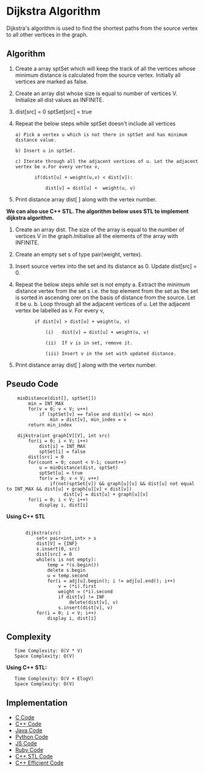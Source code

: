 # Dijkstra Algorithm

Dijkstra's algorithm is used to find the shortest paths from the source vertex to all other vertices in the graph. 

## Algorithm

1) Create a array sptSet which will keep the track of all the vertices whose minimum distance is calculated from the source vertex. Initially all vertices are marked as false.

2) Create an array dist whose size is equal to number of vertices V. Initialize all dist values as INFINITE.

3) dist[src] = 0
   sptSet[src] = true

4) Repeat the below steps while sptSet doesn't include all vertices

       a) Pick a vertex u which is not there in sptSet and has minimum distance value.
       
       b) Insert u in sptSet.
       
       c) Iterate through all the adjacent vertices of u. Let the adjacent vertex be v.For every vertex v,
       
              if(dist[u] + weight(u,v) < dist[v]):
              
                  dist[v] = dist[u] +  weight(u, v)

5) Print distance array dist[ ] along with the vertex number.

**We can also use C++ STL. The algorithm below uses STL to implement dijkstra algorithm.**

1. Create an array dist. The size of the array is equal to the number of vertices V in the graph.Initialise all the elements of the array with INFINITE.
 
2. Create an empty set s of type pair(weight, vertex).

3. Insert source vertex into the set and its distance as 0.
   Update dist[src] = 0.

4. Repeat the below steps while set is not empty
       a. Extract the minimum distance vertex from the set s i.e. the top element from the set as the set is sorted in ascendng orer on the basis of distance from the source. Let it be u.
       b. Loop through all the adjacent vertices of u. Let the adjacent vertex be labelled as v. For every v, 
       
              if dist[v] > dist[u] + weight(u, v) 
              
                  (i)   dist[v] = dist[u] + weight(u, v)
                  
                  (ii)  If v is in set, remove it.
                  
                  (iii) Insert v in the set with updated distance.

5.  Print distance array dist[ ] along with the vertex number.

## Pseudo Code

```
    minDistance(dist[], sptSet[])
        min = INT_MAX
        for(v = 0; v < V; v++)
            if (sptSet[v] == false and dist[v] <= min) 
                min = dist[v], min_index = v
        return min_index

    dijkstra(int graph[V][V], int src)
        for(i = 0; i < V; i++)
            dist[i] = INT_MAX
            sptSet[i] = false
        dist[src] = 0
        for(count = 0; count < V-1; count++)
            u = minDistance(dist, sptSet)
            sptSet[u] = true
            for(v = 0; v < V; v++)
                if(not(sptSet[v]) && graph[u][v] && dist[u] not equal to INT_MAX && dist[u] + graph[u][v] < dist[v]) 
                     dist[v] = dist[u] + graph[u][v]
        for(i = 0; i < V; i++)
            display i, dist[i]
```

**Using C++ STL**

```  
        
       dijkstra(src)
           set< pair<int,int> > s
           dist[V] = {INF}
           s.insert(0, src)
           dist[src] = 0
           while(s is not empty):
               temp = *(s.begin())
               delete s.begin
               u = temp.second
               for(i = adj[u].begin(); i != adj[u].end(); i++)
                   v = (*i).first
                   weight = (*i).second
                   if dist[v] != INF
                       delete(dist[v], v)
                   s.insert(dist[v], v)
           for(i = 0; i < V; i++)
               display i, dist[i]
```
       
## Complexity
       Time Complexity: O(V * V)
       Space Complexity: O(V)
       
 **Using C++ STL:**
 
       Time Complexity: O(V + ElogV)
       Space Complexity: O(V)

 ## Implementation
 * [C Code](https://github.com/jainaman224/Algo_Ds_Notes/blob/master/Dijkstra_Algorithm/Dijkstra_Algorithm.c)
 * [C++ Code](https://github.com/jainaman224/Algo_Ds_Notes/blob/master/Dijkstra_Algorithm/Dijkstra_Algorithm.cpp)
 * [Java Code](https://github.com/jainaman224/Algo_Ds_Notes/blob/master/Dijkstra_Algorithm/Dijkstra_Algorithm.java)
 * [Python Code](https://github.com/jainaman224/Algo_Ds_Notes/blob/master/Dijkstra_Algorithm/Dijkstra_Algorithm.py)
 * [JS Code](https://github.com/jainaman224/Algo_Ds_Notes/blob/master/Dijkstra_Algorithm/Dijkstra_Algorithm.js)
 * [Ruby Code](https://github.com/jainaman224/Algo_Ds_Notes/blob/master/Dijkstra_Algorithm/Dijkstra_Algorithm.rb)
 * [C++ STL Code](https://github.com/jainaman224/Algo_Ds_Notes/blob/master/Dijkstra_Algorithm/Dijkstra_Algorithm_STL.cpp)
 * [C++ Efficient Code](https://github.com/jainaman224/Algo_Ds_Notes/blob/master/Dijkstra_Algorithm/Dijkstra_Efficient.cpp)
 

